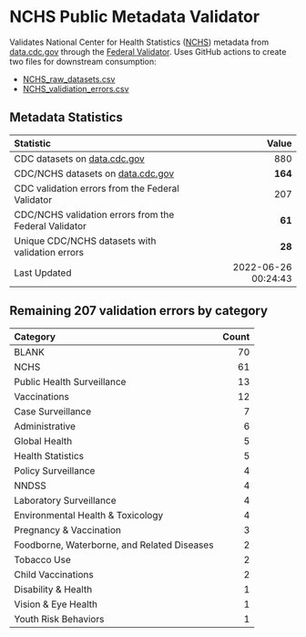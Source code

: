 # NCHS Public Metadata Validator

Validates National Center for Health Statistics ([NCHS](https://www.cdc.gov/nchs/index.htm)) metadata from [data.cdc.gov](https://data.cdc.gov/browse?category=NCHS) through the [Federal Validator](https://dashboard.data.gov/validate). Uses GitHub actions to create two files for downstream consumption:


+ [NCHS_raw_datasets.csv](NCHS_raw_datasets.csv)
+ [NCHS_validiation_errors.csv](NCHS_validiation_errors.csv)


## Metadata Statistics

| Statistic | Value |
| :---      | ---:  |
| CDC datasets on [data.cdc.gov](https://data.cdc.gov/) | 880 |
| CDC/NCHS datasets on [data.cdc.gov](https://data.cdc.gov/browse?category=NCHS)| **164** |
| CDC validation errors from the Federal Validator | 207 |
| CDC/NCHS validation errors from the Federal Validator | **61** |
| Unique CDC/NCHS datasets with validation errors | **28** |
| Last Updated | 2022-06-26 00:24:43 |


## Remaining 207 validation errors by category

| Category | Count |
| :---     | ---:  |
|BLANK|70|
|NCHS|61|
|Public Health Surveillance|13|
|Vaccinations|12|
|Case Surveillance|7|
|Administrative|6|
|Global Health|5|
|Health Statistics|5|
|Policy Surveillance|4|
|NNDSS|4|
|Laboratory Surveillance|4|
|Environmental Health & Toxicology|4|
|Pregnancy & Vaccination|3|
|Foodborne, Waterborne, and Related Diseases|2|
|Tobacco Use|2|
|Child Vaccinations|2|
|Disability & Health|1|
|Vision & Eye Health|1|
|Youth Risk Behaviors|1|